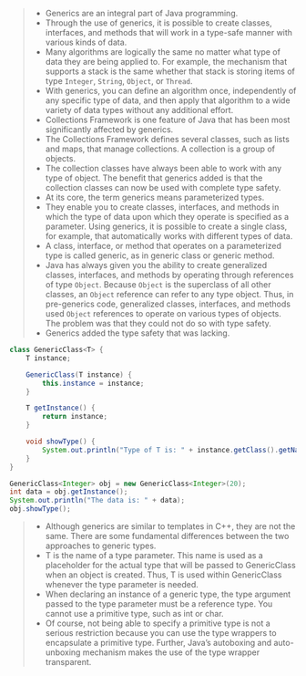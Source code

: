 > - Generics are an integral part of Java programming.
> - Through the use of generics, it is possible to create classes, interfaces, and methods that will work in a type-safe manner with various kinds of data.
> - Many algorithms are logically the same no matter what type of data they are being applied to. For example, the mechanism that supports a stack is the same whether that stack is storing items of type `Integer`, `String`, `Object`, or `Thread`.
> - With generics, you can define an algorithm once, independently of any specific type of data, and then apply that algorithm to a wide variety of data types without any additional effort.
> - Collections Framework is one feature of Java that has been most significantly affected by generics.
> - The Collections Framework defines several classes, such as lists and maps, that manage collections. A collection is a group of objects.
> - The collection classes have always been able to work with any type of object. The benefit that generics added is that the collection classes can now be used with complete type safety.
> - At its core, the term generics means parameterized types.
> - They enable you to create classes, interfaces, and methods in which the type of data upon which they operate is specified as a parameter. Using generics, it is possible to create a single class, for example, that automatically works with different types of data.
> - A class, interface, or method that operates on a parameterized type is called generic, as in generic class or generic method.
> - Java has always given you the ability to create generalized classes, interfaces, and methods by operating through references of type `Object`. Because `Object` is the superclass of all other classes, an `Object` reference can refer to any type object. Thus, in pre-generics code, generalized classes, interfaces, and methods used `Object` references to operate on various types of objects. The problem was that they could not do so with type safety.
> - Generics added the type safety that was lacking.

```java
class GenericClass<T> {
    T instance;

    GenericClass(T instance) {
        this.instance = instance;
    }

    T getInstance() {
        return instance;
    }

    void showType() {
        System.out.println("Type of T is: " + instance.getClass().getName());
    }
}

GenericClass<Integer> obj = new GenericClass<Integer>(20);
int data = obj.getInstance();
System.out.println("The data is: " + data);
obj.showType();
```
> - Although generics are similar to templates in C++, they are not the same. There are some fundamental differences between the two approaches to generic types.
> - T is the name of a type parameter. This name is used as a placeholder for the actual type that will be passed to GenericClass when an object is created. Thus, T is used within GenericClass whenever the type parameter is needed.
> - When declaring an instance of a generic type, the type argument passed to the type parameter must be a reference type. You cannot use a primitive type, such as int or char.
> - Of course, not being able to specify a primitive type is not a serious restriction because you can use the type wrappers to encapsulate a primitive type. Further, Java’s autoboxing and auto-unboxing mechanism makes the use of the type wrapper transparent.
